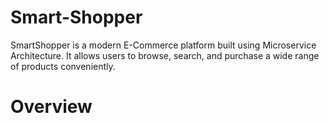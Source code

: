 # Smart-Shopper
SmartShopper is a modern E-Commerce platform built using Microservice Architecture. It allows users to browse, search, and purchase a wide range of products conveniently.

# Overview
